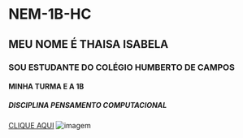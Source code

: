 # NEM-1B-HC
## MEU  NOME É THAISA ISABELA
### SOU ESTUDANTE DO COLÉGIO HUMBERTO DE CAMPOS
#### MINHA TURMA E A 1B
##### DISCIPLINA PENSAMENTO COMPUTACIONAL
[CLIQUE AQUI](https://youtu.be/YxGYumo6tpU)
![imagem](https://www.google.com/url?sa=i&url=https%3A%2F%2Fjovempan.com.br%2Fesportes%2Ffutebol%2Fneymar-vai-a-final-do-the-best-da-fifa-com-messi-e-cristiano-ronaldo.html&psig=AOvVaw3nIp4xHDtdpiGybBwtjxWX&ust=1663865047210000&source=images&cd=vfe&ved=0CAwQjRxqFwoTCPjt0saro_oCFQAAAAAdAAAAABAJ)
